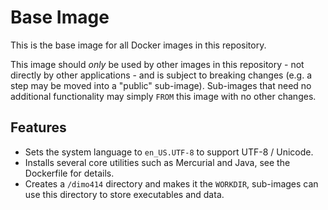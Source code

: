 # Base Image

This is the base image for all Docker images in this repository.

This image should *only* be used by other images in this repository - not
directly by other applications - and is subject to breaking changes (e.g.
a step may be moved into a "public" sub-image). Sub-images that need no
additional functionality may simply `FROM` this image with no other changes.

## Features

* Sets the system language to `en_US.UTF-8` to support UTF-8 / Unicode.
* Installs several core utilities such as Mercurial and Java, see the
  Dockerfile for details.
* Creates a `/dimo414` directory and makes it the `WORKDIR`, sub-images can use
  this directory to store executables and data.

